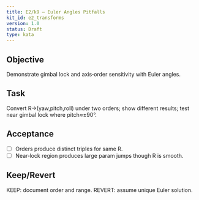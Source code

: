 ```yaml
---
title: E2/k9 — Euler Angles Pitfalls
kit_id: e2_transforms
version: 1.0
status: Draft
type: kata
---
```

## Objective
Demonstrate gimbal lock and axis‑order sensitivity with Euler angles.
## Task
Convert R→(yaw,pitch,roll) under two orders; show different results; test near gimbal lock where pitch≈±90°.
## Acceptance
- [ ] Orders produce distinct triples for same R.
- [ ] Near‑lock region produces large param jumps though R is smooth.
## Keep/Revert
KEEP: document order and range. REVERT: assume unique Euler solution.